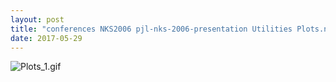 ```yaml
---
layout: post
title: "conferences NKS2006 pjl-nks-2006-presentation Utilities Plots.nb"
date: 2017-05-29
---
```


![Plots_1.gif](../../../assets/2017/05/29/Plots-500px/Plots_1.gif)

